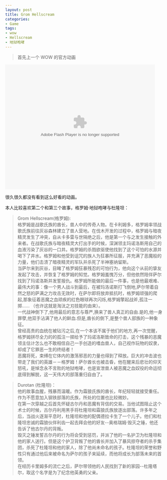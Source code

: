 ```yaml
---
layout: post
title: Grom Hellscream
categories:
- Game
tags:
- wow
- Hellscream
- 地狱咆哮
---
```


> 首先上一个 WOW 的官方动画  

<embed src="http://player.youku.com/player.php/sid/XNzk5Nzk4NzEy/v.swf" allowFullScreen="true" quality="high" width="480" height="400" align="middle" allowScriptAccess="always" type="application/x-shockwave-flash"></embed>  

很久很久都没有看到这么好看的动画。  

本人比较喜欢第二个和第三个故事，格罗姆·地狱咆哮与杜隆坦：

> Grom Hellscream(格罗姆):  
> 格罗姆是战歌氏族的酋长，兽人中的传奇人物。在卡利姆多，格罗姆率领战歌氏族前往灰谷森林建立了兽人营地。在伐木开发的过程中，格罗姆与暗夜精灵发生了冲突，自从卡多雷与世隔绝之后，他是第一个与之发生接触的外来者。在战歌氏族与暗夜精灵大打出手的时候，深渊领主玛诺洛斯用自己的血液污染了灰谷的一口井。格罗姆的杀戮欲驱使他找到了这个可怕的水源并喝下了井水。格罗姆和他受到诅咒的族人为狂暴所征服，并充满了恶魔般的力量，他们击溃了暗夜精灵的军队并杀死了半神塞纳留斯。  
> 当萨尔来到灰谷，目睹了格罗姆狂暴残忍的可怕行为，他向这个从前的挚友发起了攻击，并恢复了格罗姆的知觉。格罗姆羞愧万分，但他依然陪伴萨尔找到了玛诺洛斯并发誓报仇。格罗姆所能做的最后一件事，也是他最艰难、最伟大的事：像一个男人战斗到最后，在被玛洛诺斯打飞倒地,萨尔带着自然之怒的萨满之力攻击无效时，在萨尔即将放弃抵抗时，格罗姆顽强的爬起,那象征着恶魔之血顽疾的红色眼球再次闪烁,格罗姆擎起战斧,孤注一掷…… （也许这就是淘汰之刃技能的由来）。  
> 一代战神倒下了,他用最后的意志与尊严,换来了兽人真正的自由.是的,他一身罪孽,他双手沾满了他人的鲜血.但是,酋长的倒下,是整个兽人部族的一种象征。  
> 曾经高贵的血统在被玷污之后,在一个本该不属于他们的地方,再一次觉醒，格罗姆拼尽全力的的孤注一掷给予了玛诺洛斯致命的打击，这个残暴的恶魔领主估计怎么也不敢相信自己一手创造的嗜血兽人，自己视作玩物的奴隶，却成了它罪恶一生的终结者！  
> 恶魔将死，束缚在它体内的激荡邪恶的力量也得到了释放。巨大的冲击波也带走了我们的英雄－－格罗姆！萨尔酋长也被击昏，他在醒来后悲壮的仰天怒吼，是悼念永不言败的地狱咆哮，也是宣泄兽人被恶魔之血奴役的命运彻底得到解脱，这一天伟大的部落重归自由了。


> Durotan (杜隆坦)：  
> 他的故事血腥，残暴而温暖。作为霜狼氏族的酋长，年纪轻轻就接受重任。作为不愿意加入钢铁部落的氏族，所处的位置也比较微妙。  
> 在第一次穿越之后首先怀疑古尔丹和恶魔有背信的交易。当他试图阻止这个术士的时候，古尔丹利用黑手将杜隆坦和霜狼氏族放逐出部落。许多年之后，当战火逐渐平息时，杜隆坦和他的配偶德拉卡生了一个儿子。他们和杜隆坦忠诚的霜狼伙伴利齿一起去拜会他的好友--奥格瑞姆·毁灭之锤，他还告诉了他古尔丹的背叛。  
> 毁灭之锤发誓古尔丹的行为将会受到惩罚，并派了他的一名护卫为杜隆坦和他的家人送行。但是这个护卫背叛了他的酋长并加入了暴风掠夺者的杀手集团，杀死了杜隆坦和他的家人，除了他尚未命名的孩子。杜隆坦的荣誉和野性只有通过他后来被命名为萨尔的孩子来延续，而他将成长为部落未来的首领。  
> 在经历卡里姆多的流亡之后，萨尔带领他的人民找到了新的家园--杜隆塔尔，取这个名字是为了纪念他英勇的父亲。